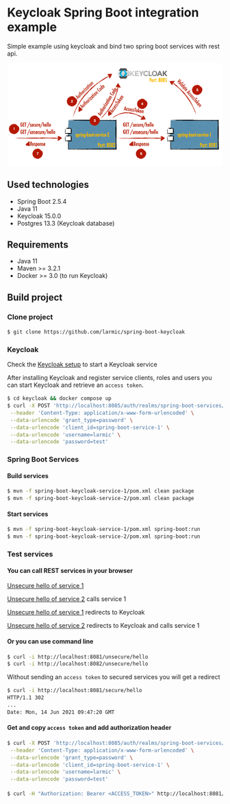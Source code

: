 # Keycloak Spring Boot integration example

Simple example using keycloak and bind two spring boot services with rest api.

![System View](assets/system_view.png)

## Used technologies

* Spring Boot 2.5.4
* Java 11
* Keycloak 15.0.0
* Postgres 13.3 (Keycloak database)

## Requirements

* Java 11
* Maven >= 3.2.1
* Docker >= 3.0 (to run Keycloak)

## Build project

### Clone project

```sh 
$ git clone https://github.com/larmic/spring-boot-keycloak
```

### Keycloak

Check the [Keycloak setup](keycloak/readme.md) to start a Keycloak service

After installing Keycloak and register service clients, roles and users you can start Keycloak and retrieve an `access token`.

```sh 
$ cd keycloak && docker compose up
$ curl -X POST 'http://localhost:8085/auth/realms/spring-boot-services/protocol/openid-connect/token' \
 --header 'Content-Type: application/x-www-form-urlencoded' \
 --data-urlencode 'grant_type=password' \
 --data-urlencode 'client_id=spring-boot-service-1' \
 --data-urlencode 'username=larmic' \
 --data-urlencode 'password=test'
```

### Spring Boot Services

#### Build services

```sh 
$ mvn -f spring-boot-keycloak-service-1/pom.xml clean package
$ mvn -f spring-boot-keycloak-service-2/pom.xml clean package
```

#### Start services

```sh 
$ mvn -f spring-boot-keycloak-service-1/pom.xml spring-boot:run
$ mvn -f spring-boot-keycloak-service-2/pom.xml spring-boot:run
```

### Test services

#### You can call REST services in your browser

[Unsecure hello of service 1](http://localhost:8081/unsecure/hello)

[Unsecure hello of service 2](http://localhost:8082/unsecure/hello) calls service 1

[Unsecure hello of service 1](http://localhost:8081/secure/hello) redirects to Keycloak

[Unsecure hello of service 2](http://localhost:8082/secure/hello) redirects to Keycloak and calls service 1

#### Or you can use command line

```sh 
$ curl -i http://localhost:8081/unsecure/hello
$ curl -i http://localhost:8082/unsecure/hello
```

Without sending an `access token` to secured services you will get a redirect

```sh 
$ curl -i http://localhost:8081/secure/hello
HTTP/1.1 302
...
Date: Mon, 14 Jun 2021 09:47:20 GMT
```

#### Get and copy `access token` and add authorization header

```sh 
$ curl -X POST 'http://localhost:8085/auth/realms/spring-boot-services/protocol/openid-connect/token' \
 --header 'Content-Type: application/x-www-form-urlencoded' \
 --data-urlencode 'grant_type=password' \
 --data-urlencode 'client_id=spring-boot-service-1' \
 --data-urlencode 'username=larmic' \
 --data-urlencode 'password=test'
 
$ curl -H "Authorization: Bearer <ACCESS_TOKEN>" http://localhost:8081/secure/hello
```